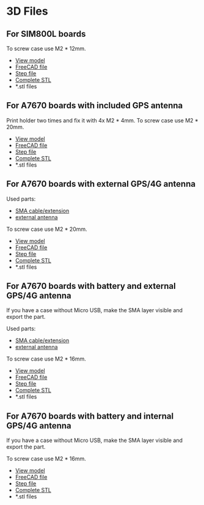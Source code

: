 # 3D Files

## For SIM800L boards

To screw case use M2 * 12mm.

* [View model](esp32-sim800%20v2.html.zip)
* [FreeCAD file](esp32-sim800%20v2.FCStd)
* [Step file](esp32-sim800%20v2.step)
* [Complete STL](esp32-sim800%20v2-complete.stl)
* *.stl files

## For A7670 boards with included GPS antenna

Print holder two times and fix it with 4x M2 * 4mm.
To screw case use M2 * 20mm.

* [View model](esp32-a76xx-gps.html.zip)
* [FreeCAD file](esp32-a76xx-gps.FCStd)
* [Step file](esp32-a76xx-gps.step)
* [Complete STL](esp32-a76xx-gps-complete.stl)
* *.stl files

## For A7670 boards with external GPS/4G antenna

Used parts:

* [SMA cable/extension](https://www.amazon.de/dp/B0B9RYL56H)
* [external antenna](https://www.amazon.de/dp/B07JZJRW5L)

To screw case use M2 * 20mm.

* [View model](esp32-a76xx-with-2-sma.html.zip)
* [FreeCAD file](esp32-a76xx-with-2-sma.FCStd)
* [Step file](esp32-a76xx-with-2-sma.step)
* [Complete STL](esp32-a76xx-with-2-sma-complete.stl)
* *.stl files

## For A7670 boards with battery and external GPS/4G antenna

If you have a case without Micro USB, make the SMA layer visible and export the part.

Used parts:

* [SMA cable/extension](https://www.amazon.de/dp/B0B9RYL56H)
* [external antenna](https://www.amazon.de/dp/B07JZJRW5L)

To screw case use M2 * 16mm.

* [View model](esp32-a76xx-with-battery-2-sma.html.zip)
* [FreeCAD file](esp32-a76xx-with-battery-2-sma.FCStd)
* [Step file](esp32-a76xx-with-battery-2-sma.step)
* [Complete STL](esp32-a76xx-with-battery-2-sma-complete.stl)
* *.stl files

## For A7670 boards with battery and internal GPS/4G antenna

If you have a case without Micro USB, make the SMA layer visible and export the part.

To screw case use M2 * 16mm.

* [View model](esp32-a76xx-with-battery-internal-gps.html.zip)
* [FreeCAD file](esp32-a76xx-with-battery-internal-gps.FCStd)
* [Step file](esp32-a76xx-with-battery-internal-gps.step)
* [Complete STL](esp32-a76xx-with-battery-internal-gps-complete.stl)
* *.stl files